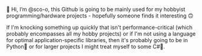 👋 Hi, I’m @sco-o, this Github is going to be mainly used for my hobbyist programming/hardware projects - hopefully someone finds it interesting 🙃

If I'm knocking something up quickly that isn't performance-critical (which probably encompasses all my hobby projects) or if I'm not using a language for optimal application-specific libraries, then it's probably going to be in Python🐍 or for larger projects I might treat myself to some C#🔪.  
<!---
sco-o/sco-o is a ✨ special ✨ repository because its `README.md` (this file) appears on your GitHub profile.
You can click the Preview link to take a look at your changes.
--->
